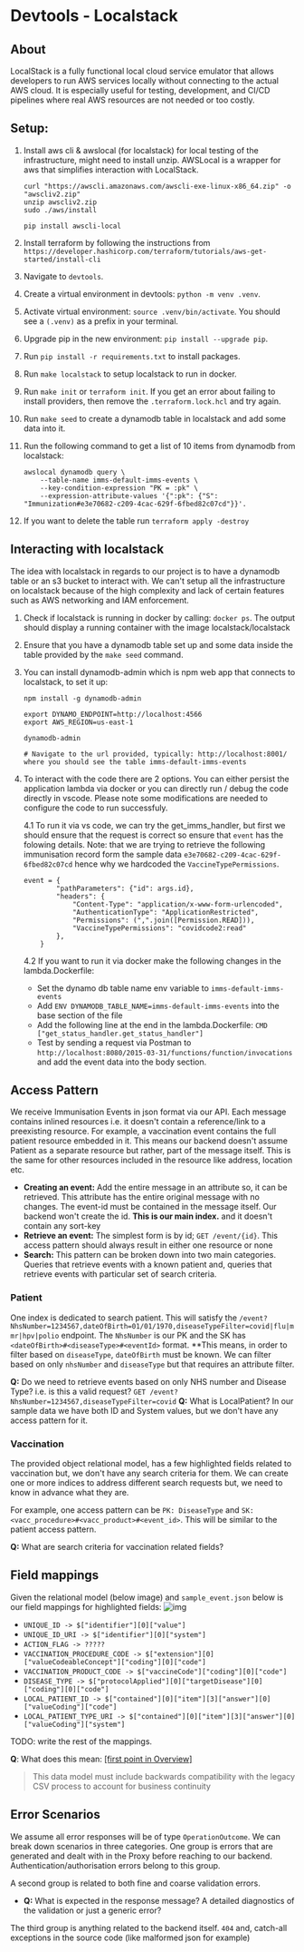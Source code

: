 # Devtools - Localstack

## About

LocalStack is a fully functional local cloud service emulator that allows developers to run AWS services locally without connecting to the actual AWS cloud. It is especially useful for testing, development, and CI/CD pipelines where real AWS resources are not needed or too costly.

## Setup:

1. Install aws cli & awslocal (for localstack) for local testing of the infrastructure, might need to install unzip. AWSLocal is a wrapper for aws that simplifies interaction with LocalStack.

    ```
    curl "https://awscli.amazonaws.com/awscli-exe-linux-x86_64.zip" -o "awscliv2.zip"
    unzip awscliv2.zip
    sudo ./aws/install

    pip install awscli-local
    ```

2. Install terraform by following the instructions from `https://developer.hashicorp.com/terraform/tutorials/aws-get-started/install-cli`

3. Navigate to `devtools`.
4. Create a virtual environment in devtools: `python -m venv .venv`.
5. Activate virtual environment: `source .venv/bin/activate`. You should see a `(.venv)` as a prefix in your terminal.
6. Upgrade pip in the new environment: `pip install --upgrade pip`.
7. Run `pip install -r requirements.txt` to install packages.
8. Run `make localstack` to setup localstack to run in docker.
9. Run `make init` or `terraform init`. If you get an error about failing to install providers, then remove the `.terraform.lock.hcl` and try again.
10. Run `make seed` to create a dynamodb table in localstack and add some data into it.
11. Run the following command to get a list of 10 items from dynamodb from localstack:
    ```
    awslocal dynamodb query \
        --table-name imms-default-imms-events \
        --key-condition-expression "PK = :pk" \
        --expression-attribute-values '{":pk": {"S": "Immunization#e3e70682-c209-4cac-629f-6fbed82c07cd"}}'.
    ```
12. If you want to delete the table run `terraform apply -destroy`

## Interacting with localstack

The idea with localstack in regards to our project is to have a dynamodb table or an s3 bucket to interact with. We can't setup all the infrastructure on localstack because of the high complexity and lack of certain features such as AWS networking and IAM enforcement.

1. Check if localstack is running in docker by calling: `docker ps`. The output should display a running container with the image localstack/localstack
2. Ensure that you have a dynamodb table set up and some data inside the table provided by the `make seed` command.
3. You can install dynamodb-admin which is npm web app that connects to localstack, to set it up:

    ```
    npm install -g dynamodb-admin

    export DYNAMO_ENDPOINT=http://localhost:4566
    export AWS_REGION=us-east-1

    dynamodb-admin

    # Navigate to the url provided, typically: http://localhost:8001/ where you should see the table imms-default-imms-events
    ```

4. To interact with the code there are 2 options. You can either persist the application lambda via docker or you can directly run / debug the code directly in vscode. Please note some modifications are needed to configure the code to run successfuly.

    4.1 To run it via vs code, we can try the get_imms_handler, but first we should ensure that the request is correct so ensure that `event` has the folowing details. Note: that we are trying to retrieve the following immunisation record form the sample data `e3e70682-c209-4cac-629f-6fbed82c07cd` hence why we hardcoded the `VaccineTypePermissions`.

    ```
    event = {
            "pathParameters": {"id": args.id},
            "headers": {
                "Content-Type": "application/x-www-form-urlencoded",
                "AuthenticationType": "ApplicationRestricted",
                "Permissions": (",".join([Permission.READ])),
                "VaccineTypePermissions": "covidcode2:read"
            },
        }
    ```

    4.2 If you want to run it via docker make the following changes in the lambda.Dockerfile:
    - Set the dynamo db table name env variable to `imms-default-imms-events`
    - Add `ENV DYNAMODB_TABLE_NAME=imms-default-imms-events` into the base section of the file
    - Add the following line at the end in the lambda.Dockerfile: `CMD ["get_status_handler.get_status_handler"]`
    - Test by sending a request via Postman to `http://localhost:8080/2015-03-31/functions/function/invocations` and add the event data into the body section.

## Access Pattern

We receive Immunisation Events in json format via our API. Each message contains inlined resources i.e. it doesn't
contain a reference/link to a preexisting resource. For example, a vaccination event contains the full patient resource
embedded in it. This means our backend doesn't assume Patient as a separate resource but rather, part of the message
itself. This is the same for other resources included in the resource like address, location etc.

- **Creating an event:** Add the entire message in an attribute so, it can be retrieved. This attribute has the entire
  original message with no changes. The event-id must be contained in the message itself. Our backend won't create the
  id. **This is our main index.** and it doesn't contain any sort-key
- **Retrieve an event:** The simplest form is by id; `GET /event/{id}`. This access pattern should always result in
  either one resource or none
- **Search:** This pattern can be broken down into two main categories. Queries that retrieve events with a known
  patient and, queries that retrieve events with particular set of search criteria.

### Patient

One index is dedicated to search patient. This will satisfy
the `/event?NhsNumber=1234567,dateOfBirth=01/01/1970,diseaseTypeFilter=covid|flu|mmr|hpv|polio` endpoint.
The `NhsNumber` is our PK and the SK has `<dateOfBirth>#<diseaseType>#<eventId>` format. \*\*This means, in order to
filter based on `diseaseType`, `dateOfBirth` must be known. We can filter based on only `nhsNumber` and `diseaseType`
but that requires an attribute filter.

**Q:** Do we need to retrieve events based on only NHS number and Disease Type? i.e. is this a valid
request? `GET /event?NhsNumber=1234567,diseaseTypeFilter=covid`
**Q:** What is LocalPatient? In our sample data we have both ID and System values, but we don't have any access pattern
for it.

### Vaccination

The provided object relational model, has a few highlighted fields related to vaccination but, we don't have any search
criteria for them. We can create one or more indices to address different search requests but, we need to know in
advance what they are.

For example, one access pattern can be `PK: DiseaseType` and `SK: <vacc_procedure>#<vacc_product>#<event_id>`. This will
be similar to the patient access pattern.

**Q:** What are search criteria for vaccination related fields?

## Field mappings

Given the relational model (below image) and `sample_event.json` below is our field mappings for highlighted fields:
![img](img/relational-model.png)

- `UNIQUE_ID -> $["identifier"][0]["value"]`
- `UNIQUE_ID_URI -> $["identifier"][0]["system"]`
- `ACTION_FLAG -> ?????`
- `VACCINATION_PROCEDURE_CODE -> $["extension"][0]["valueCodeableConcept"]["coding"][0]["code"]`
- `VACCINATION_PRODUCT_CODE -> $["vaccineCode"]["coding"][0]["code"]`
- `DISEASE_TYPE -> $["protocolApplied"][0]["targetDisease"][0]["coding"][0]["code"]`
- `LOCAL_PATIENT_ID -> $["contained"][0]["item"][3]["answer"][0]["valueCoding"]["code"]`
- `LOCAL_PATIENT_TYPE_URI -> $["contained"][0]["item"][3]["answer"][0]["valueCoding"]["system"]`

TODO: write the rest of the mappings.

**Q**: What does this
mean: [[first point in Overview]](https://nhsd-confluence.digital.nhs.uk/display/Vacc/Immunisation+FHIR+API+-+IEDS+Data+Model)

> This data model must include backwards compatibility with the legacy CSV process to account for business continuity

## Error Scenarios

We assume all error responses will be of type `OperationOutcome`. We can break down scenarios in three categories. One
group is errors that are generated and dealt with in the Proxy before reaching to our backend.
Authentication/authorisation errors belong to this group.

A second group is related to both fine and coarse validation errors.

- **Q:** What is expected in the response message? A detailed diagnostics of the validation or just a generic error?

The third group is anything related to the backend itself. `404` and, catch-all exceptions in the source code (like
malformed json for example)
